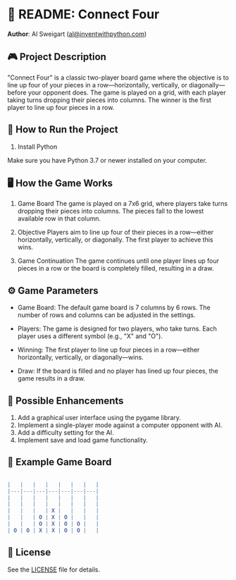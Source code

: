 # 📄 README: Connect Four
**Author**: Al Sweigart (al@inventwithpython.com)

## 🎮 Project Description
"Connect Four" is a classic two-player board game where the objective is to line up four of your pieces in a row—horizontally, vertically, or diagonally—before your opponent does. The game is played on a grid, with each player taking turns dropping their pieces into columns. The winner is the first player to line up four pieces in a row.

## 🚀 How to Run the Project
1. Install Python

Make sure you have Python 3.7 or newer installed on your computer.

## 🖥️ How the Game Works
1. Game Board
The game is played on a 7x6 grid, where players take turns dropping their pieces into columns. The pieces fall to the lowest available row in that column.

2. Objective
Players aim to line up four of their pieces in a row—either horizontally, vertically, or diagonally. The first player to achieve this wins.

2. Game Continuation
The game continues until one player lines up four pieces in a row or the board is completely filled, resulting in a draw.


## ⚙️ Game Parameters
- Game Board:
The default game board is 7 columns by 6 rows. The number of rows and columns can be adjusted in the settings.

- Players:
The game is designed for two players, who take turns. Each player uses a different symbol (e.g., "X" and "O").

- Winning:
The first player to line up four pieces in a row—either horizontally, vertically, or diagonally—wins.

- Draw:
If the board is filled and no player has lined up four pieces, the game results in a draw.

## 🧩 Possible Enhancements
1. Add a graphical user interface using the pygame library.
2. Implement a single-player mode against a computer opponent with AI.
3. Add a difficulty setting for the AI.
4. Implement save and load game functionality.

## 📸 Example Game Board
```mathematica

|   |   |   |   |   |   |   |
|---|---|---|---|---|---|---|
|   |   |   |   |   |   |   |
|   |   |   |   |   |   |   |
|   |   |   | X |   |   |   |
|   |   | O | X | O |   |   |
|   |   | O | X | O | O |   |
| O | O | X | X | O | O |   |
```

## 📝 License
See the [LICENSE](LICENSE) file for details.

